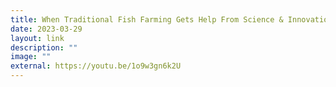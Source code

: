 ```yaml
---
title: When Traditional Fish Farming Gets Help From Science & Innovation In Singapore
date: 2023-03-29
layout: link
description: ""
image: ""
external: https://youtu.be/1o9w3gn6k2U
---
```

